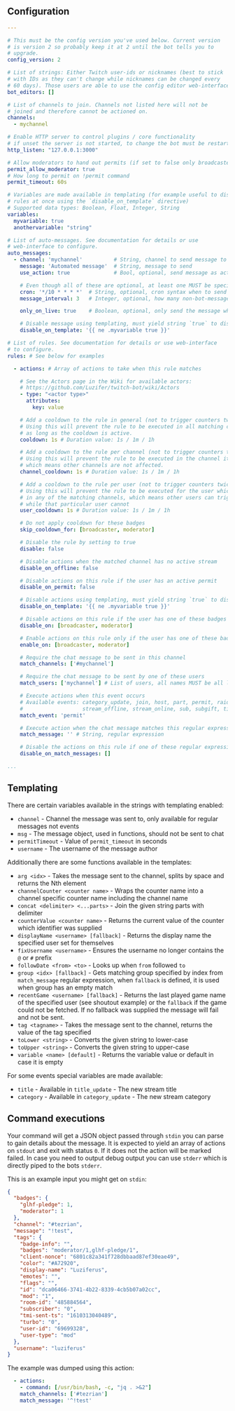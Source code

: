 ## Configuration

```yaml
---

# This must be the config version you've used below. Current version
# is version 2 so probably keep it at 2 until the bot tells you to
# upgrade.
config_version: 2

# List of strings: Either Twitch user-ids or nicknames (best to stick
# with IDs as they can't change while nicknames can be changed every
# 60 days). Those users are able to use the config editor web-interface.
bot_editors: []

# List of channels to join. Channels not listed here will not be
# joined and therefore cannot be actioned on.
channels:
  - mychannel

# Enable HTTP server to control plugins / core functionality
# if unset the server is not started, to change the bot must be restarted
http_listen: "127.0.0.1:3000"

# Allow moderators to hand out permits (if set to false only broadcaster can do this)
permit_allow_moderator: true
# How long to permit on !permit command
permit_timeout: 60s

# Variables are made available in templating (for example useful to disable several
# rules at once using the `disable_on_template` directive)
# Supported data types: Boolean, Float, Integer, String
variables:
  myvariable: true
  anothervariable: "string"

# List of auto-messages. See documentation for details or use
# web-interface to configure.
auto_messages:
  - channel: 'mychannel'          # String, channel to send message to
    message: 'Automated message'  # String, message to send
    use_action: true              # Bool, optional, send message as action (`/me <message>`)

    # Even though all of these are optional, at least one MUST be specified for the entry to be valid
    cron: '*/10 * * * *'  # String, optional, cron syntax when to send the message
    message_interval: 3   # Integer, optional, how many non-bot-messages must be sent in between

    only_on_live: true    # Boolean, optional, only send the message when channel is live

    # Disable message using templating, must yield string `true` to disable the automated message
    disable_on_template: '{{ ne .myvariable true }}'

# List of rules. See documentation for details or use web-interface
# to configure.
rules: # See below for examples

  - actions: # Array of actions to take when this rule matches

    # See the Actors page in the Wiki for available actors:
    # https://github.com/Luzifer/twitch-bot/wiki/Actors
    - type: "<actor type>"
      attributes:
        key: value

    # Add a cooldown to the rule in general (not to trigger counters twice, ...)
    # Using this will prevent the rule to be executed in all matching channels
    # as long as the cooldown is active.
    cooldown: 1s # Duration value: 1s / 1m / 1h

    # Add a cooldown to the rule per channel (not to trigger counters twice, ...)
    # Using this will prevent the rule to be executed in the channel it was triggered
    # which means other channels are not affected.
    channel_cooldown: 1s # Duration value: 1s / 1m / 1h

    # Add a cooldown to the rule per user (not to trigger counters twice, ...)
    # Using this will prevent the rule to be executed for the user which triggered it
    # in any of the matching channels, which means other users can trigger the command
    # while that particular user cannot
    user_cooldown: 1s # Duration value: 1s / 1m / 1h

    # Do not apply cooldown for these badges
    skip_cooldown_for: [broadcaster, moderator]

    # Disable the rule by setting to true
    disable: false

    # Disable actions when the matched channel has no active stream
    disable_on_offline: false

    # Disable actions on this rule if the user has an active permit
    disable_on_permit: false

    # Disable actions using templating, must yield string `true` to disable the rule
    disable_on_template: '{{ ne .myvariable true }}'

    # Disable actions on this rule if the user has one of these badges
    disable_on: [broadcaster, moderator]

    # Enable actions on this rule only if the user has one of these badges
    enable_on: [broadcaster, moderator]

    # Require the chat message to be sent in this channel
    match_channels: ['#mychannel']

    # Require the chat message to be sent by one of these users
    match_users: ['mychannel'] # List of users, all names MUST be all lower-case

    # Execute actions when this event occurs
    # Available events: category_update, join, host, part, permit, raid, resub,
    #                   stream_offline, stream_online, sub, subgift, title_update, whisper
    match_event: 'permit'

    # Execute action when the chat message matches this regular expression
    match_message: '' # String, regular expression

    # Disable the actions on this rule if one of these regular expression matches the chat message
    disable_on_match_messages: []

...
```

## Templating

There are certain variables available in the strings with templating enabled:

- `channel` - Channel the message was sent to, only available for regular messages not events
- `msg` - The message object, used in functions, should not be sent to chat
- `permitTimeout` - Value of `permit_timeout` in seconds
- `username` - The username of the message author

Additionally there are some functions available in the templates:

- `arg <idx>` - Takes the message sent to the channel, splits by space and returns the Nth element
- `channelCounter <counter name>` - Wraps the counter name into a channel specific counter name including the channel name
- `concat <delimiter> <...parts>` - Join the given string parts with delimiter
- `counterValue <counter name>` - Returns the current value of the counter which identifier was supplied
- `displayName <username> [fallback]` - Returns the display name the specified user set for themselves
- `fixUsername <username>` - Ensures the username no longer contains the `@` or `#` prefix
- `followDate <from> <to>` - Looks up when `from` followed `to`
- `group <idx> [fallback]` - Gets matching group specified by index from `match_message` regular expression, when `fallback` is defined, it is used when group has an empty match
- `recentGame <username> [fallback]` - Returns the last played game name of the specified user (see shoutout example) or the `fallback` if the game could not be fetched. If no fallback was supplied the message will fail and not be sent.
- `tag <tagname>` - Takes the message sent to the channel, returns the value of the tag specified
- `toLower <string>` - Converts the given string to lower-case
- `toUpper <string>` - Converts the given string to upper-case
- `variable <name> [default]` - Returns the variable value or default in case it is empty

For some events special variables are made available:
- `title` - Available in `title_update` - The new stream title
- `category` - Available in `category_update` - The new stream category

## Command executions

Your command will get a JSON object passed through `stdin` you can parse to gain details about the message. It is expected to yield an array of actions on `stdout` and exit with status `0`. If it does not the action will be marked failed. In case you need to output debug output you can use `stderr` which is directly piped to the bots `stderr`.

This is an example input you might get on `stdin`:

```json
{
  "badges": {
    "glhf-pledge": 1,
    "moderator": 1
  },
  "channel": "#tezrian",
  "message": "!test",
  "tags": {
    "badge-info": "",
    "badges": "moderator/1,glhf-pledge/1",
    "client-nonce": "6801c82a341f728dbbaad87ef30eae49",
    "color": "#A72920",
    "display-name": "Luziferus",
    "emotes": "",
    "flags": "",
    "id": "dca06466-3741-4b22-8339-4cb5b07a02cc",
    "mod": "1",
    "room-id": "485884564",
    "subscriber": "0",
    "tmi-sent-ts": "1610313040489",
    "turbo": "0",
    "user-id": "69699328",
    "user-type": "mod"
  },
  "username": "luziferus"
}
```

The example was dumped using this action:

```yaml
  - actions:
    - command: [/usr/bin/bash, -c, "jq . >&2"]
    match_channels: ['#tezrian']
    match_message: '^!test'
```
